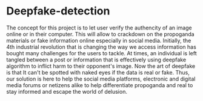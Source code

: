 # Deepfake-detection
The concept for this project is to let user verify the authencity of an image online or in their computer. This will allow to crackdown on the propoganda materials or fake information online especially in social media. 
Initially, the 4th industrial revolution that is changing the way we access information has bought many challenges for the users to tackle. At times, an individual is left tangled between a post or information that is effectively using deepfake algorithm to inflict harm to their opponent's image. Now the art of deepfake is that It can't be spotted with naked eyes if the data is real or fake. Thus, our solution is here to help the social media platforms, electronic and digital media forums or netizens alike to help differentiate propoganda and real to stay informed and escape the world of delusion.
